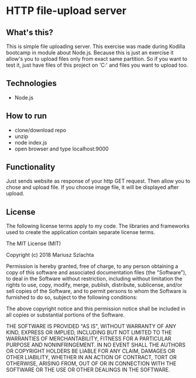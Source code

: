 # HTTP file-upload server

## What's this?
This is simple file uploading server. This exercise was made during Kodilla bootcamp in module about Node.js. Because this is just an exercise it allow's you to upload files only from exact same partition. So if you want to test it, just have files of this project on 'C:\' and files you want to upload too.


## Technologies

- Node.js

## How to run

- clone/download repo
- unzip
- node index.js
- open browser and type localhost:9000

## Functionality

Just sends website as response of your http GET request. Then allow you to chose and upload file. If you choose image file, it will be displayed after upload.

## License

The following license terms apply to my code. The libraries and frameworks used to create the application contain separate license terms.

The MIT License (MIT)

Copyright (c) 2018 Mariusz Szlachta

Permission is hereby granted, free of charge, to any person obtaining a copy of this software and associated documentation files (the "Software"), to deal in the Software without restriction, including without limitation the rights to use, copy, modify, merge, publish, distribute, sublicense, and/or sell copies of the Software, and to permit persons to whom the Software is furnished to do so, subject to the following conditions:

The above copyright notice and this permission notice shall be included in all copies or substantial portions of the Software.

THE SOFTWARE IS PROVIDED "AS IS", WITHOUT WARRANTY OF ANY KIND, EXPRESS OR IMPLIED, INCLUDING BUT NOT LIMITED TO THE WARRANTIES OF MERCHANTABILITY, FITNESS FOR A PARTICULAR PURPOSE AND NONINFRINGEMENT. IN NO EVENT SHALL THE AUTHORS OR COPYRIGHT HOLDERS BE LIABLE FOR ANY CLAIM, DAMAGES OR OTHER LIABILITY, WHETHER IN AN ACTION OF CONTRACT, TORT OR OTHERWISE, ARISING FROM, OUT OF OR IN CONNECTION WITH THE SOFTWARE OR THE USE OR OTHER DEALINGS IN THE SOFTWARE.
